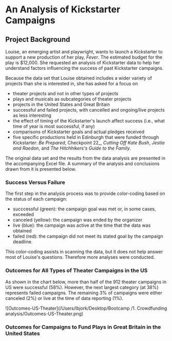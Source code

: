 # An Analysis of Kickstarter Campaigns

## Project Background
Louise, an emerging artist and playwright, wants to launch a Kickstarter to support a new production of her play, _Fever_. The estimated budget for the play is $12,000. She requested an analysis of Kickstarter data to help her understand factors influencing the success of past Kickstarter campaigns. 

Because the data set that Louise obtained includes a wider variety of projects than she is interested in, she has asked for a focus on 
* theater projects and not in other types of projects
* plays and musicals as subcategories of theater projects
* projects in the United States and Great Britain
* successful and failed projects, with cancelled and ongoing/live projects as less interesting
* the effect of timing of the Kickstarter's launch affect success (i.e., what time of year is most successful, if any)
* comparisons of Kickstarter goals and actual pledges received
* five specific productions held in Edinburgh that were funded through Kickstarter: _Be Prepared_, Checkpoint 22_, _Cutting Off Kate Bush_, _Jestia and Raedon_, and _The Hitchhikers's Guide to the Family_.

The original data set and the results from the data analysis are presented in the accompanying Excel file. A summary of the analysis and conclusions drawn from it is presented below.

### Success Versus Failure
The first step in the analysis process was to provide color-coding based on the status of each campaign: 

* succcessful (green): the campaign goal was met or, in some cases, exceeded
* canceled (yellow): the campaign was ended by the organizer
* live (blue): the campaign was active at the time that the data was obtained
* failed (red): the campaign did not meet its stated goal by the campaign deadline.

This color-coding assists in scanning the data, but it does not help answer most of Louise's questions. Therefore more analyses were conducted.

### Outcomes for All Types of Theater Campaigns in the US
As shown in the chart below, more than half of the 912 theater campaigns in US were successful (58%). However, the next largest category (at 38%) represents failed campaigns. The remaining 3% of campaigns were either canceled (2%) or live at the time of data reporting (1%).

![Outcomes-US-Theater](/Users/lbjork/Desktop/Bootcamp /1. Crowdfunding analysis/Outcomes-US-Theater.png)

### Outcomes for Campaigns to Fund Plays in Great Britain in the United States
